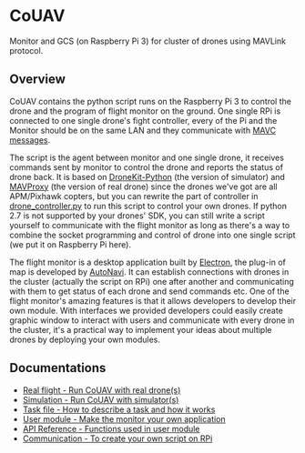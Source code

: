 # CoUAV

Monitor and GCS (on Raspberry Pi 3) for cluster of drones using MAVLink protocol.

## Overview

CoUAV contains the python script runs on the Raspberry Pi 3 to control the drone and the program of flight monitor on the ground. One single RPi is connected to one single drone's fight controller, every of the Pi and the Monitor should be on the same LAN and they communicate with [MAVC messages](/docs/mavc_message.md).

The script is the agent between monitor and one single drone, it receives commands sent by monitor to control the drone and reports the status of drone back. It is based on [DroneKit-Python](https://github.com/dronekit/dronekit-python) (the version of simulator) and [MAVProxy](https://github.com/ArduPilot/MAVProxy) (the version of real drone) since the drones we've got are all APM/Pixhawk copters, but you can rewrite the part of controller in  [drone_controller.py](/Pi/drone_controller.py) to run this script to control your own drones. If python 2.7 is not supported by your drones' SDK, you can still write a script yourself to communicate with the flight monitor as long as there's a way to combine the socket programming and control of drone into one single script (we put it on Raspberry Pi here).

The flight monitor is a desktop application built by [Electron](https://github.com/electron/electron), the plug-in of map is developed by [AutoNavi](https://lbs.amap.com/api/javascript-api/summary/). It can establish connections with drones in the cluster (actually the script on RPi) one after another and communicating with them to get status of each drone and send commands etc. One of the flight monitor's amazing features is that it allows developers to develop their own module. With interfaces we provided developers could easily create graphic window to interact with users and communicate with every drone in the cluster, it's a practical way to implement your ideas about multiple drones by deploying your own modules.

## Documentations

* [Real flight - Run CoUAV with real drone(s)](/docs/real_flight.md)
* [Simulation - Run CoUAV with simulator(s)](/docs/simulation.md)
* [Task file - How to describe a task and how it works](/docs/task_file.md)
* [User module - Make the monitor your own application](/docs/user_module.md)
* [API Reference - Functions used in user module](/docs/api.md)
* [Communication - To create your own script on RPi](/docs/communication.md)


